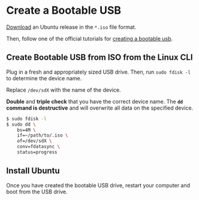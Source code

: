 # Create a Bootable USB

[Download](https://ubuntu.com/download/desktop) an Ubuntu release in the `*.iso`
file format.

Then, follow one of the official tutorials for
[creating a bootable usb](https://ubuntu.com/tutorials?q=bootable+usb).

## Create Bootable USB from ISO from the Linux CLI

Plug in a fresh and appropriately sized USB drive. Then, run `sudo fdisk -l` to
determine the device name.

Replace `/dev/sdX` with the name of the device.

**Double** and **triple check** that you have the correct device name. The
**`dd` command is destructive** and will overwrite all data on the
specified device.

```bash
$ sudo fdisk -l
$ sudo dd \
    bs=4M \
    if=~/path/to/.iso \
    of=/dev/sdX \
    conv=fdatasync \
    status=progress
```

## Install Ubuntu

Once you have created the bootable USB drive, restart your computer and boot
from the USB drive.
